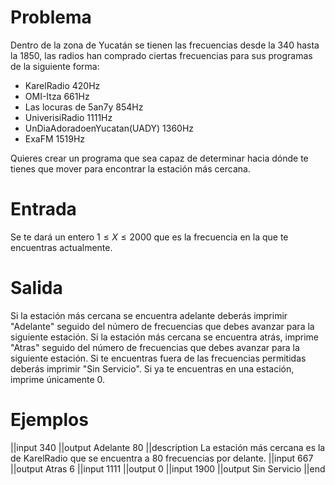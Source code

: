 # Problema

Dentro de la zona de Yucatán se tienen las frecuencias desde la 340 hasta la 1850, las radios han comprado ciertas frecuencias para sus programas de la siguiente forma:

- KarelRadio 420Hz
- OMI-Itza 661Hz
- Las locuras de 5an7y 854Hz
- UniverisiRadio 1111Hz
- UnDiaAdoradoenYucatan(UADY) 1360Hz
- ExaFM 1519Hz

Quieres crear un programa que sea capaz de determinar hacia dónde te tienes que mover para encontrar la estación más cercana.

# Entrada

Se te dará un entero $1 \leq X \leq 2000$ que es la frecuencia en la que te encuentras actualmente.

# Salida

Si la estación más cercana se encuentra adelante deberás imprimir "Adelante" seguido del número de frecuencias que debes avanzar para la siguiente estación. Si la estación más cercana se encuentra atrás, imprime "Atras" seguido del número de frecuencias que debes avanzar para la siguiente estación. Si te encuentras fuera de las frecuencias permitidas deberás imprimir "Sin Servicio". Si ya te encuentras en una estación, imprime únicamente 0.

# Ejemplos

||input
340
||output
Adelante 80
||description
La estación más cercana es la de KarelRadio que se encuentra a 80 frecuencias por delante.
||input
667
||output
Atras 6
||input
1111
||output
0
||input
1900
||output
Sin Servicio
||end
